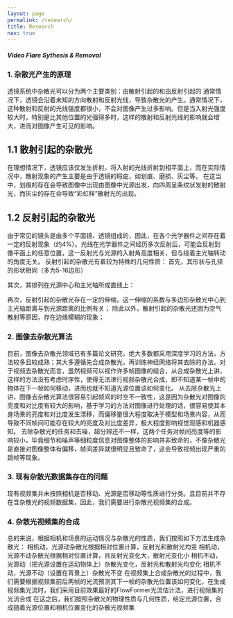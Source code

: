 ```yaml
---
layout: page
permalink: /research/
title: Research
nav: true
---
```



##### Video Flare Sythesis & Removal

### 1. 杂散光产生的原理
透镜系统中杂散光可以分为两个主要类别：由散射引起的和由反射引起的
通常情况下，透镜会沿着未知的方向散射和反射光线，导致杂散光的产生。通常情况下，这种散射和反射的光线强度都很小，不会对图像产生过多影响。但是当入射光强度较大时，特别是比其他位置的光强得多时，这样的散射和反射光线的影响就会增大，进而对图像产生可见的影响。

## 1.1 散射引起的杂散光
在理想情况下，透镜应该仅发生折射，将入射的光线折射到相平面上，而在实际情况中，散射现象的产生主要是由于透镜的瑕疵，如划痕、磨损、灰尘等。
在这当中，划痕的存在会导致图像中出现由图像中光源出发，向四周呈条纹状发射的散射光，而灰尘的存在会导致“彩虹样”散射光的出现。


## 1.2 反射引起的杂散光
由于常见的镜头是由多个平面镜、透镜组成的，因此，在各个光学器件之间存在着一定的反射现象（约4%）。光线在光学器件之间经历多次反射后，可能会反射到像平面上的任意位置，这一反射光与光源的入射角高度相关，但与绕着主光轴转动的角度无关。
反射引起的杂散光有着较为特殊的几何性质：
首先，其形状与孔径的形状相同（多为5-16边形）

其次，其排列在光源中心和主光轴所成直线上：

再次，反射引起的杂散光存在一定的伸缩，这一伸缩的系数与多边形杂散光中心到主光轴距离与到光源距离的比例有关；
除此以外，散射引起的杂散光还因为空气散射等原因，存在边缘模糊的现象；
### 2. 图像去杂散光算法
目前，图像去杂散光领域已有多篇论文研究，绝大多数都采用深度学习的方法，方法较多且较成熟；其大多遵循先合成杂散光，再训练神经网络将其去除的办法。对于视频去杂散光而言，虽然视频可以视作许多帧图像的结合，从合成杂散光上讲，这样的方法没有考虑时序性，使得无法进行视频杂散光合成，即不知道某一帧中的物体在下一帧如何移动，进而也就不知道光源位置该如何变化。
从去除杂散光上讲，图像去杂散光算法很容易引起帧间的时空不一致性，这是因为杂散光对图像的亮度和对比度有较大的影响，基于学习的方法对图像进行处理的话，很容易使其本身场景的亮度和对比度发生漂移，而偏移量很大程度取决于模型和场景内容，从而导致不同帧间可能存在较大的亮度及对比度差异，极大程度影响视觉观感和机器感知。
去除杂散光的任务和去噪，超分辨还不一样，这两个任务对帧间亮度等的影响较小，毕竟细节和噪声等细粒度信息对图像整体的影响并非致命的，不像杂散光是直接对图像整体有偏移，帧间差异就很明显且致命了，这会导致视频出现严重的跳帧等现象。
### 3. 现有杂散光数据集存在的问题
现有视频集并未按照相机是否移动、光源是否移动等性质进行分类。且目前并不存在含杂散光的视频数据集，因此，我们需要进行杂散光视频集的合成。
### 4. 杂散光视频集的合成
总的来说，根据相机和场景的运动情况与杂散光的性质，我们按照如下方法生成杂散光：
相机动，光源动杂散光根据相对位置计算，反射光和散射光均变
相机动，光源不动杂散光根据相对位置计算，且反射光变化大，散射光变化小
相机不动，光源动（把光源设置在运动物体上）杂散光变化，反射光和散射光均变化
相机不动，光源不动（设置在背景上）杂散光不变
在视频集上合成杂散光的过程中，我们需要根据视频集前后两帧的光流预测其下一帧的杂散光位置该如何变化，在生成视频集光流时，我们采用目前效果最好的FlowFormer光流估计法，进行视频集的光流合成
在这之后，我们按照杂散光的物理性质与几何性质，给定光源位置，合成随着光源位置和相机位置变化的杂散光视频集


